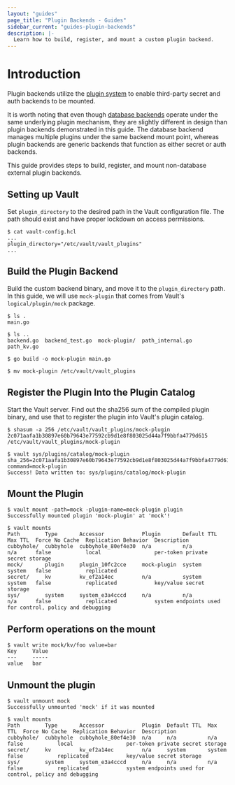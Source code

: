 ```yaml
---
layout: "guides"
page_title: "Plugin Backends - Guides"
sidebar_current: "guides-plugin-backends"
description: |-
  Learn how to build, register, and mount a custom plugin backend.
---
```


# Introduction

Plugin backends utilize the [plugin system][plugin-system] to enable 
third-party secret and auth backends to be mounted. 

It is worth noting that even though [database backends][database-backend]
operate under the same underlying plugin mechanism, they are slightly different
in design than plugin backends demonstrated in this guide. The database backend 
manages multiple plugins under the same backend mount point, whereas plugin
backends are generic backends that function as either secret or auth backends. 

This guide provides steps to build, register, and mount non-database external
plugin backends.

## Setting up Vault

Set `plugin_directory` to the desired path in the Vault configuration file.
The path should exist and have proper lockdown on access permissions.

```
$ cat vault-config.hcl
...
plugin_directory="/etc/vault/vault_plugins"
...
```

## Build the Plugin Backend

Build the custom backend binary, and move it to the `plugin_directory` path.
In this guide, we will use `mock-plugin` that comes from Vault's 
`logical/plugin/mock` package.

```
$ ls .
main.go

$ ls ..
backend.go  backend_test.go  mock-plugin/  path_internal.go  path_kv.go

$ go build -o mock-plugin main.go

$ mv mock-plugin /etc/vault/vault_plugins
```

## Register the Plugin Into the Plugin Catalog

Start the Vault server. Find out the sha256 sum of the compiled plugin binary,
and use that to register the plugin into Vault's plugin catalog.

```
$ shasum -a 256 /etc/vault/vault_plugins/mock-plugin
2c071aafa1b30897e60b79643e77592cb9d1e8f803025d44a7f9bbfa4779d615  /etc/vault/vault_plugins/mock-plugin

$ vault sys/plugins/catalog/mock-plugin sha_256=2c071aafa1b30897e60b79643e77592cb9d1e8f803025d44a7f9bbfa4779d615 command=mock-plugin
Success! Data written to: sys/plugins/catalog/mock-plugin
```

## Mount the Plugin

```
$ vault mount -path=mock -plugin-name=mock-plugin plugin
Successfully mounted plugin 'mock-plugin' at 'mock'!

$ vault mounts
Path        Type       Accessor            Plugin       Default TTL  Max TTL  Force No Cache  Replication Behavior  Description
cubbyhole/  cubbyhole  cubbyhole_80ef4e30  n/a          n/a          n/a      false           local                 per-token private secret storage
mock/       plugin     plugin_10fc2cce     mock-plugin  system       system   false           replicated
secret/     kv         kv_ef2a14ec         n/a          system       system   false           replicated            key/value secret storage
sys/        system     system_e3a4cccd     n/a          n/a          n/a      false           replicated            system endpoints used for control, policy and debugging
```

## Perform operations on the mount

```
$ vault write mock/kv/foo value=bar
Key  	Value
---  	-----
value	bar
```

## Unmount the plugin

```
$ vault unmount mock
Successfully unmounted 'mock' if it was mounted

$ vault mounts
Path        Type       Accessor            Plugin  Default TTL  Max TTL  Force No Cache  Replication Behavior  Description
cubbyhole/  cubbyhole  cubbyhole_80ef4e30  n/a     n/a          n/a      false           local                 per-token private secret storage
secret/     kv         kv_ef2a14ec         n/a     system       system   false           replicated            key/value secret storage
sys/        system     system_e3a4cccd     n/a     n/a          n/a      false           replicated            system endpoints used for control, policy and debugging
```

[plugin-system]: /docs/internals/plugins.html
[database-backend]: /docs/secrets/databases/index.html